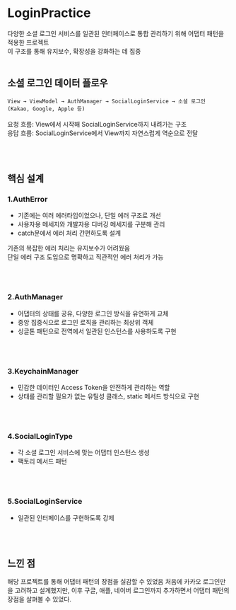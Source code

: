 # LoginPractice

다양한 소셜 로그인 서비스를 일관된 인터페이스로 통합 관리하기 위해 어댑터 패턴을 적용한 프로젝트 <br>
이 구조를 통해 유지보수, 확장성을 강화하는 데 집중
<br><br>

## 소셜 로그인 데이터 플로우

`View → ViewModel → AuthManager → SocialLoginService → 소셜 로그인 (Kakao, Google, Apple 등)`<br>
<br>요청 흐름: View에서 시작해 SocialLoginService까지 내려가는 구조 <br>
응답 흐름: SocialLoginService에서 View까지 자연스럽게 역순으로 전달

<br><br>

## 핵심 설계

### 1.AuthError
- 기존에는 여러 에러타입이었으나, 단일 에러 구조로 개선
- 사용자용 메세지와 개발자용 디버깅 메세지를 구분해 관리
- catch문에서 에러 처리 간편하도록 설계

기존의 복잡한 에러 처리는 유지보수가 어려웠음 <br>
단일 에러 구조 도입으로 명확하고 직관적인 에러 처리가 가능

<br><br>
### 2.AuthManager
- 어댑터의 상태를 공유, 다양한 로그인 방식을 유연하게 교체
- 중앙 집중식으로 로그인 로직을 관리하는 최상위 객체
- 싱글톤 패턴으로 전역에서 일관된 인스턴스를 사용하도록 구현

<br><br>
### 3.KeychainManager
- 민감한 데이터인 Access Token을 안전하게 관리하는 역할
- 상태를 관리할 필요가 없는 유틸성 클래스, static 메서드 방식으로 구현

<br><br>
### 4.SocialLoginType
- 각 소셜 로그인 서비스에 맞는 어댑터 인스턴스 생성
- 팩토리 메서드 패턴

<br><br>
### 5.SocialLoginService
- 일관된 인터페이스를 구현하도록 강제

<br><br>
## 느낀 점
해당 프로젝트를 통해 어댑터 패턴의 장점을 실감할 수 있었음
처음에 카카오 로그인만을 고려하고 설계했지만, 이후 구글, 애플, 네이버 로그인까지 추가하면서
어댑터 패턴의 장점을 살펴볼 수 있었다.


  
